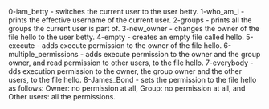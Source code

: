 0-iam_betty - switches the current user to the user betty.
1-who_am_i - prints the effective username of the current user.
2-groups - prints all the groups the current user is part of.
3-new_owner - changes the owner of the file hello to the user betty.
4-empty - creates an empty file called hello.
5-execute - adds execute permission to the owner of the file hello.
6-multiple_permissions - adds execute permission to the owner and the group owner, and read permission to other users, to the file hello.
7-everybody - dds execution permission to the owner, the group owner and the other users, to the file hello.
8-James_Bond - sets the permission to the file hello as follows: Owner: no permission at all, Group: no permission at all, and  Other users: all the permissions.
